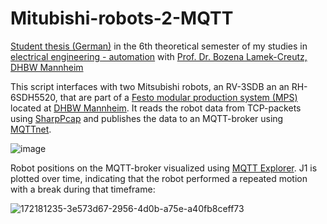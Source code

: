 # Mitubishi-robots-2-MQTT

[Student thesis (German)](https://docs.google.com/document/d/1aoB_pFMlUvaGXtW5EZLKQ5L99xn3KzHSzCvQDiuA1Uk) in the 6th theoretical semester of my studies in [electrical engineering - automation](https://www.mannheim.dhbw.de/dual-studieren/bachelor/technik/elektrotechnik/automation) with [Prof. Dr. Bozena Lamek-Creutz, DHBW Mannheim](https://www.linkedin.com/in/dr-ing-bozena-lamek-creutz-943766105)

This script interfaces with two Mitsubishi robots, an RV-3SDB an an RH-6SDH5520, that are part of a [Festo modular production system (MPS)](https://www.festo.com/de/en/e/technical-education/learning-systems/factory-automation-and-industry-4-0/training-factories/mps-mechatronics-training-factories-id_31963) located at [DHBW Mannheim](https://www.mannheim.dhbw.de/).
It reads the robot data from TCP-packets using [SharpPcap](https://github.com/dotpcap/sharppcap) and publishes the data to an MQTT-broker using [MQTTnet](https://github.com/dotnet/MQTTnet).

![image](https://user-images.githubusercontent.com/70020564/174442173-d7a7a733-fc2b-4d1a-a4e2-4b4ff1bfa8f1.png)

Robot positions on the MQTT-broker visualized using [MQTT Explorer](https://mqtt-explorer.com). J1 is plotted over time, indicating that the robot performed a repeated motion with a break during that timeframe:

![172181235-3e573d67-2956-4d0b-a75e-a40fb8ceff73](https://user-images.githubusercontent.com/70020564/174440337-8a9e495b-238a-4ea0-86cb-060ded494b48.png)
